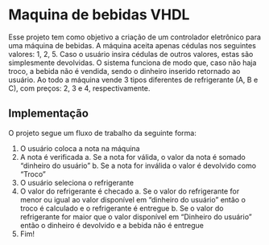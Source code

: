 # Maquina de bebidas VHDL

Esse projeto tem como objetivo a criação de um controlador eletrônico para uma
máquina de bebidas. A máquina aceita apenas cédulas nos seguintes valores: 1, 2,
5. Caso o usuário insira cédulas de outros valores, estas são simplesmente
devolvidas. O sistema funciona de modo que, caso não haja troco, a bebida não é
vendida, sendo o dinheiro inserido retornado ao usuário. Ao todo a máquina vende 3
tipos diferentes de refrigerante (A, B e C), com preços: 2, 3 e 4, respectivamente.

## Implementação
O projeto segue um fluxo de trabalho da seguinte forma:
1. O usuário coloca a nota na máquina
2. A nota é verificada
a. Se a nota for válida, o valor da nota é somado “dinheiro do usuário”
b. Se a nota for inválida o valor é devolvido como “Troco”
3. O usuário seleciona o refrigerante
4. O valor do refrigerante é checado
a. Se o valor do refrigerante for menor ou igual ao valor disponível em
“dinheiro do usuário” então o troco é calculado e o refrigerante é
entregue
b. Se o valor do refrigerante for maior que o valor disponível em “Dinheiro
do usuário” então o dinheiro é devolvido e a bebida não é entregue
5. Fim!
